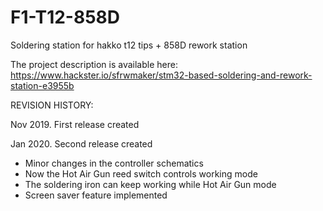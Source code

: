 # F1-T12-858D
Soldering station for hakko t12 tips + 858D rework station

The project description is available here: https://www.hackster.io/sfrwmaker/stm32-based-soldering-and-rework-station-e3955b

REVISION HISTORY:

Nov 2019. First release created

Jan 2020. Second release created
  - Minor changes in the controller schematics
  - Now the Hot Air Gun reed switch controls working mode
  - The soldering iron can keep working while Hot Air Gun mode
  - Screen saver feature implemented
